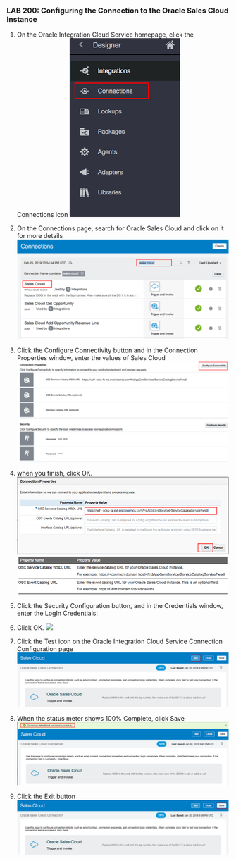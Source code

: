 ### LAB 200: Configuring the Connection to the Oracle Sales Cloud Instance

1. On the Oracle Integration Cloud Service homepage, click the Connections icon
 ![](images/5.png)
 
2. On the Connections page, search for Oracle Sales Cloud and click on it for more details
 ![](images/9.png)

3. Click the Configure Connectivity button and in the Connection Properties window, enter the values of Sales Cloud
 ![](images/12.png)
4. when you finish, click OK.
 ![](images/10.png)
 ![](images/11.png)
5. Click the Security Configuration button, and in the Credentials window, enter the LogIn Credentials:

 
6. Click OK.
 ![](images/.png)
 
7. Click the Test icon on the Oracle Integration Cloud Service Connection Configuration page
 ![](images/13.png)
 
8. When the status meter shows 100% Complete, click Save
 ![](images/14.png)
 
9. Click the Exit button
 ![](images/15.png)
 
